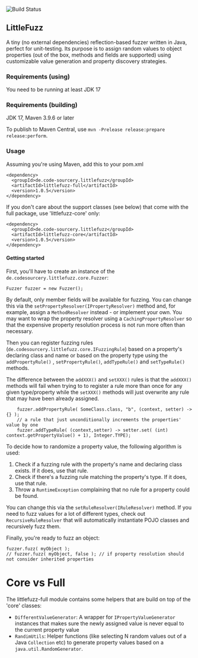 
![Build Status](https://github.com/toby1984/LittleFuzz/actions/workflows/maven.yml/badge.svg)

## LittleFuzz

A tiny (no external dependencies) reflection-based fuzzer written in Java, perfect for unit-testing. 
Its purpose is to assign random values to object properties (out of the box, methods and fields are supported) 
using customizable value generation and property discovery strategies. 

### Requirements (using)

You need to be running at least JDK 17

### Requirements (building)

JDK 17, Maven 3.9.6 or later

To publish to Maven Central, use `mvn -Prelease release:prepare release:perform`.

### Usage

Assuming you're using Maven, add this to your pom.xml

    <dependency>
      <groupId>de.code-sourcery.littlefuzz</groupId>
      <artifactId>littlefuzz-full</artifactId>
      <version>1.0.5</version>
    </dependency>

If you don't care about the support classes (see below) that come with the full package, use 'littlefuzz-core' only:

    <dependency>
      <groupId>de.code-sourcery.littlefuzz</groupId>
      <artifactId>littlefuzz-core</artifactId>
      <version>1.0.5</version>
    </dependency>

#### Getting started

First, you'll have to create an instance of the `de.codesourcery.littlefuzz.core.Fuzzer`:

    Fuzzer fuzzer = new Fuzzer();

By default, only member fields will be available for fuzzing. You can change this via the `setPropertyResolver(IPropertyResolver)`
method and, for example, assign a `MethodResolver` instead - or implement your own. 
You may want to wrap the property resolver using a `CachingPropertyResolver` so that the expensive property resolution
process is not run more often than necessary.

Then you can register fuzzing rules (`de.codesourcery.littlefuzz.core.IFuzzingRule`) based on a property's 
declaring class and name or based on the property type using the `addPropertyRule()` , `setPropertyRule()`, 
`addTypeRule()` and `setTypeRule()` methods.

The difference between the `addXXX()` and `setXXX()` rules is that the `addXXX()` methods will fail when trying to
to register a rule more than once for any given type/property while the `setXXX()` methods will just overwrite any
rule that may have been already assigned.

        fuzzer.addPropertyRule( SomeClass.class, "b", (context, setter) -> {} );
        // a rule that just unconditionally increments the properties' value by one
        fuzzer.addTypeRule( (context,setter) -> setter.set( (int) context.getPropertyValue() + 1), Integer.TYPE);

To decide how to randomize a property value, the following algorithm is used:

1. Check if a fuzzing rule with the property's name and declaring class exists. If it does, use that rule.
2. Check if there's a fuzzing rule matching the property's type. If it does, use that rule. 
3. Throw a `RuntimeException` complaining that no rule for a property could be found.

You can change this via the `setRuleResolver(IRuleResolver)` method. If you need to fuzz values for a lot of different types,
check out `RecursiveRuleResolver` that will automatically instantiate POJO classes and recursively fuzz them.

Finally, you're ready to fuzz an object:

    fuzzer.fuzz( myObject );
    // fuzzer.fuzz( myObject, false ); // if property resolution should not consider inherited properties

# Core vs Full

The littlefuzz-full module contains some helpers that are build on top of the 'core' classes:

- `DifferentValueGenerator`: A wrapper for `IPropertyValueGenerator` instances that makes sure the newly assigned value is never equal to the current property value
- `RandimUtils`: Helper functions (like selecting N random values out of a Java `Collection` etc) to generate property values based on a `java.util.RandomGenerator`.